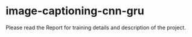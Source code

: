 # image-captioning-cnn-gru

Please read the Report for training details and description of the project.

